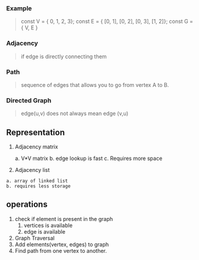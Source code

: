 ### Example

> const V = { 0, 1, 2, 3};
   const E = { [0, 1], [0, 2], [0, 3], [1, 2]};
   const G = { V, E } 


### Adjacency 
> if edge is directly connecting them 

### Path 
> sequence of edges that allows you to go from vertex A to B.

### Directed Graph 
> edge(u,v) does not always mean edge (v,u)


## Representation 

1. Adjacency matrix
    >  
    a. V*V matrix
    b. edge lookup is fast
    c. Requires more space

2. Adjacency list
>
    a. array of linked list 
    b. requires less storage

## operations

1. check if element is present in the graph 
	1. vertices is available
	2. edge is available
2. Graph Traversal 
3. Add elements(vertex, edges) to graph 
4. Find path from one vertex to another.

